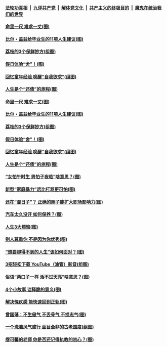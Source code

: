 ####  [法轮功真相](../../../../basic/blob/master/README.md?t=06220102) &nbsp;|&nbsp; [九评共产党](../../../../9ping.md/blob/master/README.md?t=06220102) &nbsp;|&nbsp; [解体党文化](../../../../jtdwh.md/blob/master/README.md?t=06220102)  &nbsp;|&nbsp; [共产主义的终极目的](../../../../gczydzjmd.md/blob/master/README.md?t=06220102) &nbsp;|&nbsp; [魔鬼在统治我们的世界](../../../../mgztzwmdsj.md/blob/master/README.md?t=06220102) 

#### [命里一尺 难求一丈(图)](../pages/p8/936782.md?t=06220102) 

#### [比尔・盖兹给毕业生的11项人生建议(图)](../pages/p8/936231.md?t=06220102) 

#### [荔枝的3个保鲜妙方(组图)](../pages/p8/936950.md?t=06220102) 

#### [假日体验“舍”！(图)](../pages/p8/937183.md?t=06220102) 

#### [回忆童年经验 唤醒“自我欲求”(组图)](../pages/p8/937082.md?t=06220102) 

#### [人生是个“还债”的旅程(图)](../pages/p8/936768.md?t=06220102) 

#### [命里一尺 难求一丈(图)](../pages/p8/936782.md?t=06220102) 

#### [比尔・盖兹给毕业生的11项人生建议(图)](../pages/p8/936231.md?t=06220102) 

#### [荔枝的3个保鲜妙方(组图)](../pages/p8/936950.md?t=06220102) 

#### [假日体验“舍”！(图)](../pages/p8/937183.md?t=06220102) 

#### [回忆童年经验 唤醒“自我欲求”(组图)](../pages/p8/937082.md?t=06220102) 

#### [人生是个“还债”的旅程(图)](../pages/p8/936768.md?t=06220102) 

#### [“女怕午时生 男怕子夜临”啥意思？(图)](../pages/p8/937081.md?t=06220102) 

#### [新型“家庭暴力”远比打骂更可怕(图)](../pages/p8/936230.md?t=06220102) 

#### [还在“混日子”？ 正确的圈子能扩大职场影响力(图)](../pages/p8/937049.md?t=06220102) 

#### [汽车太久没开 如何保养？(图)](../pages/p8/937035.md?t=06220102) 

#### [人生3大烦恼(图)](../pages/p8/936959.md?t=06220102) 

#### [别人尊重你 不是因为你优秀(图)](../pages/p8/936253.md?t=06220102) 

#### [“想要却得不到的人生”该如何面对？(图)](../pages/p8/936933.md?t=06220102) 

#### [3招轻松下载 YouTube（油管）影音(组图)](../pages/p8/936922.md?t=06220102) 

#### [俗语“两口子一样 活不过天亮”啥意思？(图)](../pages/p8/936917.md?t=06220102) 

#### [4个小故事 诠释跪的意义(图)](../pages/p8/936353.md?t=06220102) 

#### [解决愧疚感 能快速回到正轨(图)](../pages/p8/936834.md?t=06220102) 

#### [曾国藩：不生傲气 不丢骨气 不损志气(图)](../pages/p8/936248.md?t=06220102) 

#### [一个洗脑风气盛行 面目全非的古老国度(组图)](../pages/p8/936759.md?t=06220102) 

#### [缪可馨的老师 你是否还记得执教的初心？(图)](../pages/p8/936737.md?t=06220102) 

